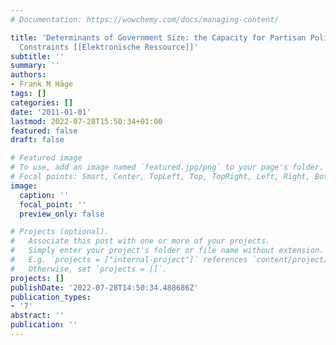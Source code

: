 ```yaml
---
# Documentation: https://wowchemy.com/docs/managing-content/

title: 'Determinants of Government Size: the Capacity for Partisan Policy under Political
  Constraints [[Elektronische Ressource]]'
subtitle: ''
summary: ''
authors:
- Frank M Häge
tags: []
categories: []
date: '2011-01-01'
lastmod: 2022-07-28T15:50:34+01:00
featured: false
draft: false

# Featured image
# To use, add an image named `featured.jpg/png` to your page's folder.
# Focal points: Smart, Center, TopLeft, Top, TopRight, Left, Right, BottomLeft, Bottom, BottomRight.
image:
  caption: ''
  focal_point: ''
  preview_only: false

# Projects (optional).
#   Associate this post with one or more of your projects.
#   Simply enter your project's folder or file name without extension.
#   E.g. `projects = ["internal-project"]` references `content/project/deep-learning/index.md`.
#   Otherwise, set `projects = []`.
projects: []
publishDate: '2022-07-28T14:50:34.488686Z'
publication_types:
- '7'
abstract: ''
publication: ''
---
```

